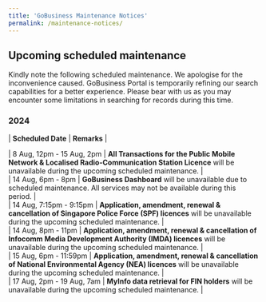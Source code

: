 ```yaml
---
title: 'GoBusiness Maintenance Notices'
permalink: /maintenance-notices/
---
```


## Upcoming scheduled maintenance

Kindly note the following scheduled maintenance. We apologise for the inconvenience caused. 
GoBusiness Portal is temporarily refining our search capabilities for a better experience. Please bear with us as you may encounter some limitations in searching for records during this time.

### 2024 

| **Scheduled Date** | **Remarks** |  

    
| 8 Aug, 12pm - 15 Aug, 2pm | **All Transactions for the Public Mobile Network & Localised Radio-Communication Station Licence** will be unavailable during the upcoming scheduled maintenance. |    
| 14 Aug, 6pm -  8pm | **GoBusiness Dashboard** will be unavailable due to scheduled maintenance. All services may not be available during this period. |     
| 14 Aug, 7:15pm - 9:15pm | **Application, amendment, renewal & cancellation of Singapore Police Force (SPF) licences** will be unavailable during the upcoming scheduled maintenance. |     
| 14 Aug, 8pm - 11pm | **Application, amendment, renewal & cancellation of Infocomm Media Development Authority (IMDA) licences** will be unavailable during the upcoming scheduled maintenance. |    
| 15 Aug, 6pm - 11:59pm | **Application, amendment, renewal & cancellation of National Environmental Agency (NEA) licences** will be unavailable during the upcoming scheduled maintenance. |       
| 17 Aug, 2pm - 19 Aug, 7am | **MyInfo data retrieval for FIN holders** will be unavailable during the upcoming scheduled maintenance. |     





<script src="/jquery/jquery.min.js"></script> <script src="/jquery/resize-tables.js"></script>
